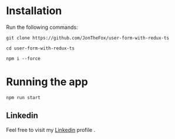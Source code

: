 # Installation

Run the following commands:

`git clone https://github.com/JonTheFox/user-form-with-redux-ts` <br/>

`cd user-form-with-redux-ts` <br/>

`npm i --force`<br/>

# Running the app

`npm run start` <br/>

## Linkedin

Feel free to visit my [Linkedin](https://www.linkedin.com/in/jonathan-weiss-45010295/) profile .
